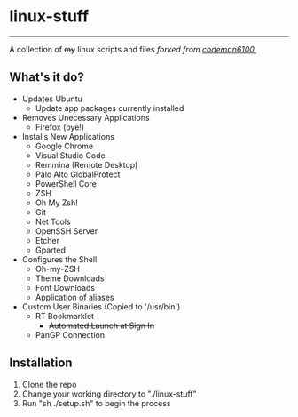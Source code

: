 # linux-stuff
---
A collection of ~~my~~ linux scripts and files _forked from [codeman6100.](https://github.com/codeman6100/linux-stuff)_

## What's it do?
* Updates Ubuntu
  * Update app packages currently installed
* Removes Unecessary Applications
  * Firefox (bye!)
* Installs New Applications
  * Google Chrome
  * Visual Studio Code
  * Remmina (Remote Desktop)
  * Palo Alto GlobalProtect
  * PowerShell Core
  * ZSH
  * Oh My Zsh!
  * Git
  * Net Tools
  * OpenSSH Server
  * Etcher
  * Gparted
* Configures the Shell
  * Oh-my-ZSH
  * Theme Downloads
  * Font Downloads
  * Application of aliases
* Custom User Binaries (Copied to '/usr/bin')
  * RT Bookmarklet
    * ~~Automated Launch at Sign In~~
  * PanGP Connection
## Installation
1. Clone the repo
2. Change your working directory to "./linux-stuff"
3. Run "sh ./setup.sh" to begin the process
